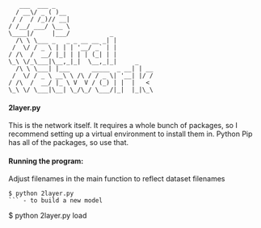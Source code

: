 ```
   ___  ___ _
  / __\/ _ ( )__
 / /  / /_)// __|
/ /__/ ___/ \__ \
\____|/     |___/           _
  /\ \ \___ _   _ _ __ __ _| |
 /  \/ / _ \ | | | '__/ _` | |
/ /\  /  __/ |_| | | | (_| | |
\_\ \/_\___|\__,_|_|  \__,_|_|     _
  /\ \ \___| |___      _____  _ __| | __
 /  \/ / _ \ __\ \ /\ / / _ \| '__| |/ /
/ /\  /  __/ |_ \ V  V / (_) | |  |   <
\_\ \/ \___|\__| \_/\_/ \___/|_|  |_|\_\

```

#### 2layer.py
This is the network itself.
It requires a whole bunch of packages, so I recommend setting up
a virtual environment to install them in.
Python Pip has all of the packages, so use that.

#### Running the program:
Adjust filenames in the main function to reflect dataset filenames

```
$ python 2layer.py
``` - to build a new model

```
$ python 2layer.py load
``` - to skip building and test with the latest model

